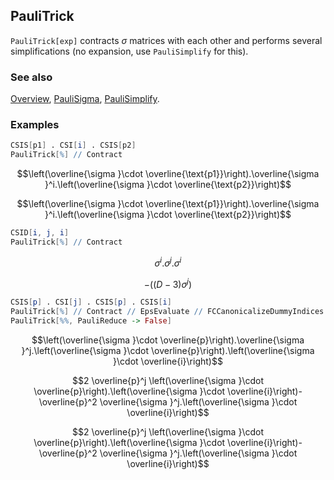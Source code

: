 ## PauliTrick

`PauliTrick[exp]` contracts $\sigma$ matrices with each other and performs several simplifications (no expansion, use `PauliSimplify` for this).

### See also

[Overview](Extra/FeynCalc.md), [PauliSigma](PauliSigma.md), [PauliSimplify](PauliSimplify.md).

### Examples

```mathematica
CSIS[p1] . CSI[i] . CSIS[p2]
PauliTrick[%] // Contract
```

$$\left(\overline{\sigma }\cdot \overline{\text{p1}}\right).\overline{\sigma }^i.\left(\overline{\sigma }\cdot \overline{\text{p2}}\right)$$

$$\left(\overline{\sigma }\cdot \overline{\text{p1}}\right).\overline{\sigma }^i.\left(\overline{\sigma }\cdot \overline{\text{p2}}\right)$$

```mathematica
CSID[i, j, i]
PauliTrick[%] // Contract
```

$$\sigma ^i.\sigma ^j.\sigma ^i$$

$$-\left((D-3) \sigma ^j\right)$$

```mathematica
CSIS[p] . CSI[j] . CSIS[p] . CSIS[i]
PauliTrick[%] // Contract // EpsEvaluate // FCCanonicalizeDummyIndices
PauliTrick[%%, PauliReduce -> False]
```

$$\left(\overline{\sigma }\cdot \overline{p}\right).\overline{\sigma }^j.\left(\overline{\sigma }\cdot \overline{p}\right).\left(\overline{\sigma }\cdot \overline{i}\right)$$

$$2 \overline{p}^j \left(\overline{\sigma }\cdot \overline{p}\right).\left(\overline{\sigma }\cdot \overline{i}\right)-\overline{p}^2 \overline{\sigma }^j.\left(\overline{\sigma }\cdot \overline{i}\right)$$

$$2 \overline{p}^j \left(\overline{\sigma }\cdot \overline{p}\right).\left(\overline{\sigma }\cdot \overline{i}\right)-\overline{p}^2 \overline{\sigma }^j.\left(\overline{\sigma }\cdot \overline{i}\right)$$
